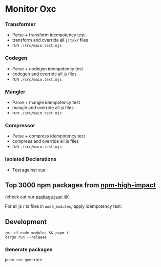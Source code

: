 # Monitor Oxc

### Transformer

* Parse + transform idempotency test
* transform and override all `j|tsx?` files
* run `./src/main.test.mjs`

### Codegen

* Parse + codegen idempotency test
* codegen and override all js files
* run `./src/main.test.mjs`

### Mangler

* Parse + mangle idempotency test
* mangle and override all js files
* run `./src/main.test.mjs`

### Compressor

* Parse + compress idempotency test
* compress and override all js files
* run `./src/main.test.mjs`

### Isolated Declarations

* Test against vue

## Top 3000 npm packages from [npm-high-impact](https://github.com/wooorm/npm-high-impact)

(check out our [package.json](https://github.com/oxc-project/monitor-oxc/blob/main/package.json) 😆)

For all js / ts files in `node_modules`, apply idempotency test:

## Development

```
rm -rf node_modules && pnpm i
cargo run --release
```

### Generate packages

```bash
pnpm run generate
```
